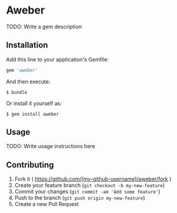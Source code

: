 # Aweber

TODO: Write a gem description

## Installation

Add this line to your application's Gemfile:

```ruby
gem 'aweber'
```

And then execute:

    $ bundle

Or install it yourself as:

    $ gem install aweber

## Usage

TODO: Write usage instructions here

## Contributing

1. Fork it ( https://github.com/[my-github-username]/aweber/fork )
2. Create your feature branch (`git checkout -b my-new-feature`)
3. Commit your changes (`git commit -am 'Add some feature'`)
4. Push to the branch (`git push origin my-new-feature`)
5. Create a new Pull Request
